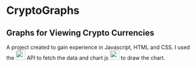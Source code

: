 # CryptoGraphs
## Graphs for Viewing Crypto Currencies
A project created to gain experience in Javascript, HTML and CSS. I used the <img src= "https://static.coingecko.com/s/coingecko-logo-d13d6bcceddbb003f146b33c2f7e8193d72b93bb343d38e392897c3df3e78bdd.png" height ="25">  API to fetch the data and chart js <img src="https://www.chartjs.org/img/chartjs-logo.svg" height ="25"> to draw the chart.
 
